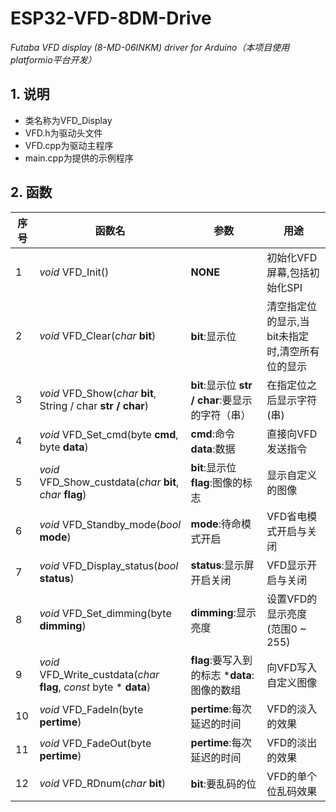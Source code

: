 # ESP32-VFD-8DM-Drive
*Futaba VFD display (8-MD-06INKM) driver for Arduino（本项目使用platformio平台开发）*

## 1. 说明

- 类名称为VFD_Display
- VFD.h为驱动头文件
- VFD.cpp为驱动主程序
- main.cpp为提供的示例程序

## 2. 函数

| 序号 | 函数名                                                       | 参数                                               | 用途                                            |
| ---- | ------------------------------------------------------------ | -------------------------------------------------- | ----------------------------------------------- |
| 1    | *void* VFD_Init()                                            | **NONE**                                           | 初始化VFD屏幕,包括初始化SPI                     |
| 2    | *void* VFD_Clear(*char* **bit**)                             | **bit**:显示位                                     | 清空指定位的显示,当bit未指定时,清空所有位的显示 |
| 3    | *void* VFD_Show(*char* **bit**, String / char **str / char**) | **bit**:显示位   **str / char**:要显示的字符（串） | 在指定位之后显示字符(串)                        |
| 4    | *void* VFD_Set_cmd(byte **cmd**, byte **data**)              | **cmd**:命令  **data**:数据                        | 直接向VFD发送指令                               |
| 5    | *void* VFD_Show_custdata(*char* **bit**, *char* **flag**)    | **bit**:显示位  **flag**:图像的标志                | 显示自定义的图像                                |
| 6    | *void* VFD_Standby_mode(*bool* **mode**)                     | **mode**:待命模式开启                              | VFD省电模式开启与关闭                           |
| 7    | *void* VFD_Display_status(*bool* **status**)                 | **status**:显示屏开启关闭                          | VFD显示开启与关闭                               |
| 8    | *void* VFD_Set_dimming(byte **dimming**)                     | **dimming**:显示亮度                               | 设置VFD的显示亮度(范围0 ~ 255)                  |
| 9    | *void* VFD_Write_custdata(*char* **flag**, *const* byte * **data**) | **flag**:要写入到的标志 ***data**:图像的数组       | 向VFD写入自定义图像                             |
| 10   | *void* VFD_FadeIn(byte **pertime**)                          | **pertime**:每次延迟的时间                         | VFD的淡入的效果                                 |
| 11   | *void* VFD_FadeOut(byte **pertime**)                         | **pertime**:每次延迟的时间                         | VFD的淡出的效果                                 |
| 12   | *void* VFD_RDnum(*char* **bit**)                             | **bit**:要乱码的位                                 | VFD的单个位乱码效果                             |

